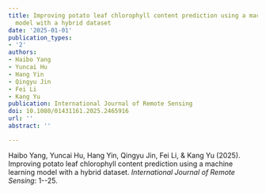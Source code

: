 ```yaml
---
title: Improving potato leaf chlorophyll content prediction using a machine learning
  model with a hybrid dataset
date: '2025-01-01'
publication_types:
- '2'
authors:
- Haibo Yang
- Yuncai Hu
- Hang Yin
- Qingyu Jin
- Fei Li
- Kang Yu
publication: International Journal of Remote Sensing
doi: 10.1080/01431161.2025.2465916
url: ''
abstract: ''

---
```


Haibo Yang, Yuncai Hu, Hang Yin, Qingyu Jin, Fei Li, & Kang Yu (2025). Improving potato leaf chlorophyll content prediction using a machine learning model with a hybrid dataset. *International Journal of Remote Sensing*: 1--25.
